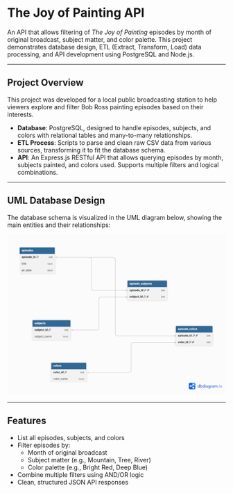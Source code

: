 # The Joy of Painting API

An API that allows filtering of *The Joy of Painting* episodes by month of original broadcast, subject matter, and color palette. This project demonstrates database design, ETL (Extract, Transform, Load) data processing, and API development using PostgreSQL and Node.js.

---

## Project Overview

This project was developed for a local public broadcasting station to help viewers explore and filter Bob Ross painting episodes based on their interests.

- **Database**: PostgreSQL, designed to handle episodes, subjects, and colors with relational tables and many-to-many relationships.
- **ETL Process**: Scripts to parse and clean raw CSV data from various sources, transforming it to fit the database schema.
- **API**: An Express.js RESTful API that allows querying episodes by month, subjects painted, and colors used. Supports multiple filters and logical combinations.

---

## UML Database Design

The database schema is visualized in the UML diagram below, showing the main entities and their relationships:

![UML Diagram](images/UML_Diagram.png)

---

## Features

- List all episodes, subjects, and colors
- Filter episodes by:
  - Month of original broadcast
  - Subject matter (e.g., Mountain, Tree, River)
  - Color palette (e.g., Bright Red, Deep Blue)
- Combine multiple filters using AND/OR logic
- Clean, structured JSON API responses